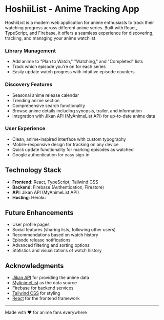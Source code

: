 # HoshiiList - Anime Tracking App

HoshiiList is a modern web application for anime enthusiasts to track their watching progress across different anime series. Built with React, TypeScript, and Firebase, it offers a seamless experience for discovering, tracking, and managing your anime watchlist.

### Library Management

-   Add anime to "Plan to Watch," "Watching," and "Completed" lists
-   Track which episode you're on for each series
-   Easily update watch progress with intuitive episode counters

### Discovery Features

-   Seasonal anime release calendar
-   Trending anime section
-   Comprehensive search functionality
-   Browse anime details including synopsis, trailer, and information
-   Integration with Jikan API (MyAnimeList API) for up-to-date anime data

### User Experience

-   Clean, anime-inspired interface with custom typography
-   Mobile-responsive design for tracking on any device
-   Quick update functionality for marking episodes as watched
-   Google authentication for easy sign-in

## Technology Stack

-   **Frontend**: React, TypeScript, Tailwind CSS
-   **Backend**: Firebase (Authentication, Firestore)
-   **API**: Jikan API (MyAnimeList API)
-   **Hosting**: Heroku

## Future Enhancements

-   User profile pages
-   Social features (sharing lists, following other users)
-   Recommendations based on watch history
-   Episode release notifications
-   Advanced filtering and sorting options
-   Statistics and visualizations of watch history

## Acknowledgments

-   [Jikan API](https://jikan.moe/) for providing the anime data
-   [MyAnimeList](https://myanimelist.net/) as the data source
-   [Firebase](https://firebase.google.com/) for backend services
-   [Tailwind CSS](https://tailwindcss.com/) for styling
-   [React](https://reactjs.org/) for the frontend framework

---

Made with ❤️ for anime fans everywhere
